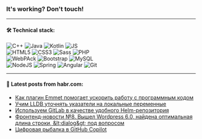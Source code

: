 ### It's working? Don't touch!

---

#### 🛠️ Technical stack:

![C++](https://img.shields.io/badge/C++-informational?logo=c%2B%2B&style=flat&logoColor=white&color=9C033A)
![Java](https://img.shields.io/badge/Java-informational?logo=java&style=flat&logoColor=white&color=007396)
![Kotlin](https://img.shields.io/badge/Kotlin-informational?logo=Kotlin&style=flat&logoColor=white&color=0095D5)
![JS](https://img.shields.io/badge/JS-informational?logo=javaScript&style=flat&logoColor=black&color=F7Df1E) <br>
![HTML5](https://img.shields.io/badge/HTML5-informational?logo=html5&style=flat&logoColor=white&color=E34F26)
![CSS3](https://img.shields.io/badge/CSS3-informational?logo=css3&style=flat&logoColor=white&color=157286)
![Sass](https://img.shields.io/badge/Saas-informational?logo=sass&style=flat&logoColor=white&color=hotpink)
![PHP](https://img.shields.io/badge/PHP-informational?logo=php&style=flat&logoColor=white&color=777BB4) <br>
![WebPAck](https://img.shields.io/badge/WebPack-informational?logo=webPack&style=flat&logoColor=white&color=FF6F00)
![Bootstrap](https://img.shields.io/badge/Bootstrap-informational?logo=Bootstrap&style=flat&logoColor=white&color=7952B3)
![MySQL](https://img.shields.io/badge/MySQL-informational?logo=MySQL&style=flat&logoColor=white&color=00f) <br>
![NodeJS](https://img.shields.io/badge/NodeJS-informational?logo=node.js&style=flat&logoColor=white&color=43853D)
![Spring](https://img.shields.io/badge/Spring-informational?logo=Spring&style=flat&logoColor=white&color=0A9EDC)
![Angular](https://img.shields.io/badge/Vue-informational?logo=vue.js&style=flat&logoColor=white&color=red)
![Git](https://img.shields.io/badge/Git-informational?logo=git&style=flat&logoColor=white&color=darkorange)

___

#### 💬 Latest posts from habr.com:

<!-- BLOG-POST-LIST:START -->
- [Как плагин Emmet помогает ускорить работу с программным кодом](https://habr.com/ru/post/668476/?utm_source=habrahabr&utm_medium=rss&utm_campaign=668476)
- [Учим LLDB уточнять указатели на локальные переменные](https://habr.com/ru/post/668220/?utm_source=habrahabr&utm_medium=rss&utm_campaign=668220)
- [Используем GitLab в качестве удобного Helm-репозитория](https://habr.com/ru/post/667338/?utm_source=habrahabr&utm_medium=rss&utm_campaign=667338)
- [Фронтенд-новости №8. Вышел Wordpress 6.0, найдена оптимальная длина строки, &amp;lt;dialog&amp;gt; под вопросом](https://habr.com/ru/post/668356/?utm_source=habrahabr&utm_medium=rss&utm_campaign=668356)
- [Цифровая рыбалка в GitHub Copilot](https://habr.com/ru/post/668446/?utm_source=habrahabr&utm_medium=rss&utm_campaign=668446)
<!-- BLOG-POST-LIST:END -->
